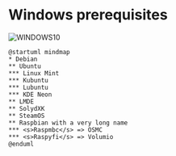 # Windows prerequisites

![WINDOWS10](./plantuml/generated/mindmap.png "Mindmap")

```plantuml
@startuml mindmap
* Debian
** Ubuntu
*** Linux Mint
*** Kubuntu
*** Lubuntu
*** KDE Neon
** LMDE
** SolydXK
** SteamOS
** Raspbian with a very long name
*** <s>Raspmbc</s> => OSMC
*** <s>Raspyfi</s> => Volumio
@enduml
```